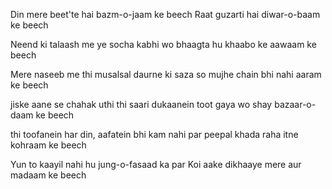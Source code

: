 Din mere beet'te hai bazm-o-jaam ke beech 
Raat guzarti hai diwar-o-baam ke beech

Neend ki talaash me ye socha kabhi wo
bhaagta hu khaabo ke aawaam ke beech

Mere naseeb me thi musalsal daurne ki saza
so mujhe chain bhi nahi aaram ke beech

jiske aane se chahak uthi thi saari dukaanein 
toot gaya wo shay bazaar-o-daam ke beech 

thi toofanein har din, aafatein bhi kam nahi
par peepal khada raha itne kohraam ke beech

Yun to kaayil nahi hu jung-o-fasaad ka par
Koi aake dikhaaye mere aur madaam ke beech 
